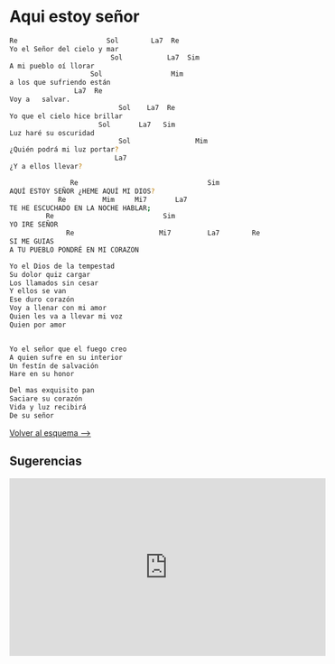 # Aqui estoy señor

```bash hl_lines="19-26"
Re                      Sol        La7  Re
Yo el Señor del cielo y mar
                         Sol           La7  Sim
A mi pueblo oí llorar
                    Sol                 Mim
a los que sufriendo están
                La7  Re
Voy a   salvar.
                           Sol    La7  Re
Yo que el cielo hice brillar
                      Sol       La7   Sim
Luz haré su oscuridad
                           Sol                Mim
¿Quién podrá mi luz portar?
                          La7
¿Y a ellos llevar?

               Re                                Sim
AQUÍ ESTOY SEÑOR ¿HEME AQUÍ MI DIOS?
            Re         Mim     Mi7       La7
TE HE ESCUCHADO EN LA NOCHE HABLAR;
         Re                           Sim
YO IRE SEÑOR
              Re                     Mi7         La7        Re
SI ME GUIAS
A TU PUEBLO PONDRÉ EN MI CORAZON

Yo el Dios de la tempestad
Su dolor quiz cargar
Los llamados sin cesar
Y ellos se van
Ese duro corazón
Voy a llenar con mi amor
Quien les va a llevar mi voz
Quien por amor


Yo el señor que el fuego creo
A quien sufre en su interior
Un festín de salvación
Hare en su honor

Del mas exquisito pan
Saciare su corazón
Vida y luz recibirá
De su señor

```

[Volver al esquema -->](../index.md)

## Sugerencias

<iframe width="560" height="315" src="https://www.youtube.com/embed/TCq-wCYpoco?si=Z-s46fq0RQtnXJNr" title="YouTube video player" frameborder="0" allow="accelerometer; autoplay; clipboard-write; encrypted-media; gyroscope; picture-in-picture; web-share" allowfullscreen></iframe>
